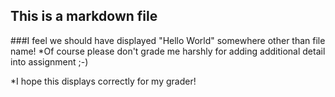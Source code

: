 ## This is a markdown file
###I feel we should have displayed "Hello World" somewhere other than file name!
*Of course please don't grade me harshly for adding additional detail into assignment ;-)

*I hope this displays correctly for my grader!

